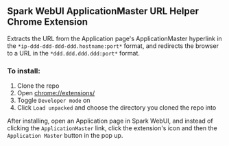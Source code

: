 ## Spark WebUI ApplicationMaster URL Helper Chrome Extension

Extracts the URL from the Application page's ApplicationMaster hyperlink in the `*ip-ddd-ddd-ddd-ddd.hostname:port*` format, and redirects the browser to a URL in the `*ddd.ddd.ddd.ddd:port*` format.

### To install:

1. Clone the repo
2. Open [chrome://extensions/](chrome://extensions/)
3. Toggle `Developer mode` on
4. Click `Load unpacked` and choose the directory you cloned the repo into

After installing, open an Application page in Spark WebUI, and instead of clicking the `ApplicationMaster` link, click the extension's icon and then the `Application Master` button in the pop up.